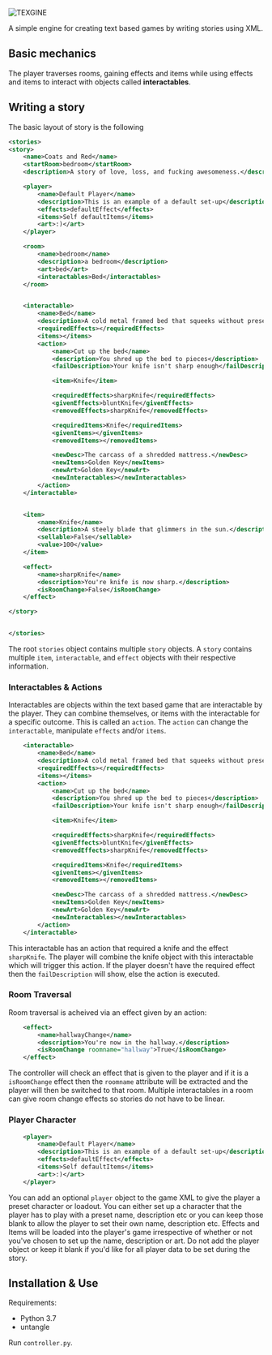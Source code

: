 ![TEXGINE](https://i.imgur.com/n0RXM7y.png)

A simple engine for creating text based games by writing stories using XML. 
## Basic mechanics
The player traverses rooms, gaining effects and items while using effects and items to interact with objects called **interactables**. 

## Writing a story
The basic layout of story is the following
```XML
<stories>
<story>
    <name>Coats and Red</name>
    <startRoom>bedroom</startRoom>
    <description>A story of love, loss, and fucking awesomeness.</description>

    <player>
        <name>Default Player</name>
        <description>This is an example of a default set-up</description>
        <effects>defaultEffect</effects>
        <items>Self defaultItems</items>
        <art>:)</art>
    </player>

    <room>
        <name>bedroom</name>
        <description>a bedroom</description>
        <art>bed</art>
        <interactables>Bed</interactables>
    </room>


    <interactable>
        <name>Bed</name>
        <description>A cold metal framed bed that squeeks without presence.</description>
        <requiredEffects></requiredEffects>
        <items></items>
        <action>
            <name>Cut up the bed</name>
            <description>You shred up the bed to pieces</description>
            <failDescription>Your knife isn't sharp enough</failDescription>

            <item>Knife</item>

            <requiredEffects>sharpKnife</requiredEffects>
            <givenEffects>bluntKnife</givenEffects>
            <removedEffects>sharpKnife</removedEffects>

            <requiredItems>Knife</requiredItems>
            <givenItems></givenItems>
            <removedItems></removedItems>

            <newDesc>The carcass of a shredded mattress.</newDesc>
            <newItems>Golden Key</newItems>
            <newArt>Golden Key</newArt>
            <newInteractables></newInteractables>
        </action>
    </interactable>


    <item>
        <name>Knife</name>
        <description>A steely blade that glimmers in the sun.</description>
        <sellable>False</sellable>
        <value>100</value>
    </item>

    <effect>
        <name>sharpKnife</name>
        <description>You're knife is now sharp.</description>
        <isRoomChange>False</isRoomChange>
    </effect>

</story>


</stories>
```
The root `stories` object contains multiple `story` objects. A `story` contains multiple `item`, `interactable`, and `effect` objects with their respective information. 

### Interactables & Actions
Interactables are objects within the text based game that are interactable by the player. They can combine themselves, or items with the interactable for a specific outcome. This is called an `action`. The `action` can change the `interactable`, manipulate `effects` and/or `items`. 
```XML
    <interactable>
        <name>Bed</name>
        <description>A cold metal framed bed that squeeks without presence.</description>
        <requiredEffects></requiredEffects>
        <items></items>
        <action>
            <name>Cut up the bed</name>
            <description>You shred up the bed to pieces</description>
            <failDescription>Your knife isn't sharp enough</failDescription>

            <item>Knife</item>

            <requiredEffects>sharpKnife</requiredEffects>
            <givenEffects>bluntKnife</givenEffects>
            <removedEffects>sharpKnife</removedEffects>

            <requiredItems>Knife</requiredItems>
            <givenItems></givenItems>
            <removedItems></removedItems>

            <newDesc>The carcass of a shredded mattress.</newDesc>
            <newItems>Golden Key</newItems>
            <newArt>Golden Key</newArt>
            <newInteractables></newInteractables>
        </action>
    </interactable>
```
This interactable has an action that required a knife and the effect `sharpKnife`. The player will combine the knife object with this interactable which will trigger this action. If the player doesn't have the required effect then the `failDescription` will show, else the action is executed. 

### Room Traversal
Room traversal is acheived via an effect given by an action:
```XML
    <effect>
        <name>hallwayChange</name>
        <description>You're now in the hallway.</description>
        <isRoomChange roomname="hallway">True</isRoomChange>
    </effect>
```
The controller will check an effect that is given to the player and if it is a `isRoomChange` effect then the `roomname` attribute will be extracted and the player will then be switched to that room. Multiple interactables in a room can give room change effects so stories do not have to be linear. 

### Player Character
```XML
    <player>
        <name>Default Player</name>
        <description>This is an example of a default set-up</description>
        <effects>defaultEffect</effects>
        <items>Self defaultItems</items>
        <art>:)</art>
    </player>
```
You can add an optional `player` object to the game XML to give the player a preset character or loadout. You can either set up a character that the player has to play with a preset name, description etc or you can keep those blank to allow the player to set their own name, description etc. Effects and Items will be loaded into the player's game irrespective of whether or not you've chosen to set up the name, description or art. Do not add the player object or keep it blank if you'd like for all player data to be set during the story. 



## Installation & Use
Requirements:
* Python 3.7
* untangle

Run `controller.py`. 
